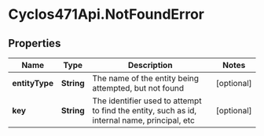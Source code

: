 # Cyclos471Api.NotFoundError

## Properties
Name | Type | Description | Notes
------------ | ------------- | ------------- | -------------
**entityType** | **String** | The name of the entity being attempted, but not found | [optional] 
**key** | **String** | The identifier used to attempt to find the entity, such as id, internal name, principal, etc    | [optional] 



